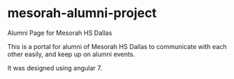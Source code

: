 # mesorah-alumni-project
Alumni Page for Mesorah HS Dallas

This is a portal for alumni of Mesorah HS Dallas to communicate with each other easily, and keep up on alumni events.

It was designed using angular 7. 
